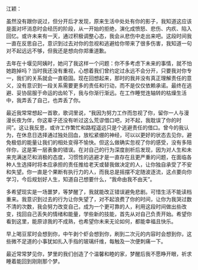 江颖：

虽然没有跟你说过，但分开后才发现，原来生活中处处有你的影子，我知道这应该是面对坏消息时会经历的阶段，从一开始的拒绝，演化成愤怒、悲伤、内疚、陷入回忆。或许未来有一天，通过积极调整心态，我会从悲伤中走出来吧。这段时间我一直在反思自己，意识到过去对你的忽视和逃避给你带来了很多伤害，我知道一句对不起远远不够，但我还是想向你郑重道歉。

去年在十堰见阿姨时，她问了我这样一个问题：你不多考虑下未来的事情，就不怕她跑掉吗？当时我还没有重视，心想着我们曾约定过永远不会分开，只要我对你专一，我们的关系就会一直稳固。现在回想起来，那时的我并没有真正理解责任的意义，没有意识到一段关系需要更多的责任和行动，而不是仅仅依赖承诺。最终在逃避、妥协屈服于命运的齿轮下，我与你渐行渐远。在工作睡觉连轴转的枯燥生活中，我弄丢了自己，也弄丢了你。

最近我常常想起一首歌，歌词里说，“我因为努力工作而忽视了你，留你一人与漫漫长夜为伴，你这辈子还没有听过这么荒谬借口吧，对不起，我耽误了你的时间”。这让我反思，或许工作繁忙和路程遥远只是个逃避责任的借口。曾今的我认为，在休息日选择通过独处回血，放松紧绷的神经，可以以更好的状态去见你，避免极低的能量让我们的相处变得不愉快。但这么做确实忽视了你的感受，没有多陪伴你，这是第一层表象的错误。在对自己的行为深度剖析后发现，因为对人生和未来充满迷茫和消极的态度，习惯性的逃避才是一直存在且更严重的问题，在面临各种人生选择时将本应承担的责任推给老天或替我做决定的人，让你独自承受了不安和失望。你一直是个果断有执行力的人，而我总是摇摆不定随波逐流，这点要向你学习，今后规划好人生，知道自己想要什么，“我命由我不由天”。

多希望现实是一场噩梦，等梦醒了，我就能改正错误避免悲剧。可惜生活不能读档重来。我意识到过去的行为让你失望了，对不起浪费了你的时间，让你为我哭过数不清的次数，我会努力改变自己，成为一个更可靠的人，利用这段时间做出些改变，找回自己丢失的情绪和能量，学些新的技能，首先从对自己负责开始。希望你看到这里，能原谅我的不成熟，也希望你未来无论如何，都能幸福且快乐。




早上喝豆浆时会想到你，中午剥个虾会想到你，刷到二次元的内容时会想到你，这些微不足道的小事犹如扎入手指的玻璃纤维，每触及一次便刺痛一下。

最近常常梦见你，梦里的我们创造了个温馨和睦的家，梦醒后我不愿睁开眼，祈求睡着能回到刚刚那个梦。